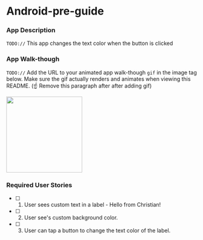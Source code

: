 # Android-pre-guide
### App Description
`TODO://` This app changes the text color when the button is clicked

### App Walk-though
`TODO://` Add the URL to your animated app walk-though `gif` in the image tag below. Make sure the gif actually renders and animates when viewing this README. (☝️ Remove this paragraph after after adding gif)

<img src="YOUR_GIF_URL_HERE" width=200><br>

### Required User Stories
- [ ] 1. User sees custom text in a label - Hello from Christian!
- [ ] 2. User see's custom background color.
- [ ] 3. User can tap a button to change the text color of the label.

